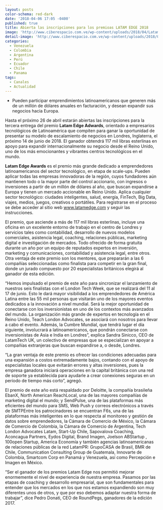 ```yaml
---
layout: posts
color-schema: red-dark
date: '2018-04-06 17:05 -0400'
published: true
title: Abierta las inscripciones para los premioas LATAM EDGE 2018
image: 'http://www.ciberespacio.com.ve/wp-content/uploads/2018/04/Latam-Edge.jpg'
detail-image: 'http://www.ciberespacio.com.ve/wp-content/uploads/2018/04/Latam-Edge.jpg'
categories:
  - Venezuela
  - Colombia
  - Argentina
  - Perú
  - Ecuador
  - Chile
  - Panama
tags:
  - Canales
  - Actualidad
---
```


- Pueden participar emprendimientos latinoamericanos que generen más de un millón de dólares anuales en facturación, y desean expandir sus negocios hacia Europa.


Hasta el próximo 26 de abril estarán abiertas las inscripciones para la tercera entrega del premio **Latam Edge Adwards**, orientado a empresarios tecnológicos de Latinoamérica que compiten para ganar la oportunidad de presentar su modelo de escalamiento de negocios en Londres, Inglaterra, el próximo 14 de junio de 2018. El ganador obtendrá 117 mil libras esterlinas en apoyo para expandir internacionalmente su negocio desde el Reino Unido, uno de los más emocionantes y vibrantes centros tecnológicos en el mundo.

**Latam Edge Awards** es el premio más grande dedicado a emprendedores latinoamericanos del sector tecnológico, en etapa de scale-ups. Pueden aplicar todas las empresas innovadoras de la región, cuyos fundadores aún mantienen todo o la mayor parte del control accionario, con ingresos o inversiones a partir de un millón de dólares al año, que buscan expandirse a Europa y tienen un mercado accionable en Reino Unido. Aplica cualquier sector tecnológico: ciudades inteligentes, salud, energía, FinTech, Big Data, viajes, medios, juegos, creativos o portátiles. Para registrarse en el proceso se debe acceder al sitio web www.latamedge.com y seguir las instrucciones. 

El premio, que asciende a más de 117 mil libras esterlinas, incluye una oficina en un excelente entorno de trabajo en el centro de Londres y servicios tales como contabilidad, desarrollo de nuevos modelos comerciales, asistencia legal, coaching, relaciones públicas, marketing digital e investigación de mercados. Todo ofrecido de forma gratuita durante un año por un equipo de reputados expertos en inversión, marketing y comunicaciones, contabilidad y asistencia legal, entre otros. Otra ventaja de este premio son los mentores, que prepararán a las 6 compañías seleccionadas como finalista para competir en la gran final, donde un jurado compuesto por 20 especialistas británicos elegirá al ganador de esta edición.

“Hemos impulsado el premio de este año para sincronizar el lanzamiento de nuestros seis finalistas con el London Tech Week, que se realizará del 11 al 17 de junio. Esto le dará mayor visibilidad a los emprendedores de América Latina entre las 55 mil personas que visitarán uno de los mayores eventos dedicados a la innovación a nivel mundial. Será la mejor oportunidad de conectarse con los inversionistas en uno de los contextos más avanzados del mundo. La organización más grande de expertos en tecnología en el Reino Unido, Teach London Advocates, se asociará con nosotros para llevar a cabo el evento. Además, la Cumbre Mundial, que tendrá lugar el día siguiente, involucrará a latinoamericanos, que pondrán conectarse con inversionistas de Asia e India en Londres”, explica Sandra Sinicco, CEO de LatamTech UK, un colectivo de empresas que se especializan en apoyar a compañías extranjeras que buscan expandirse a, o desde, Londres.

“La gran ventaja de este premio es ofrecer las condiciones adecuadas para una expansión a costos extremadamente bajos, contando con el apoyo de especialistas locales que evitarán errores y altas inversiones, pues la empresa ganadora iniciará operaciones en la capital británica con una red de soporte ya establecida para ayudarle a crear conexiones seguras en un período de tiempo más corto”, agregó. 

El premio de este año está respaldado por Deloitte, la compañía brasileña EbanX, North American ReachLocal, una de las mayores compañías de marketing digital el mundo; y SendPulse, una de las plataformas más eficientes del mundo para SMS, Web Push y correos electrónicos a través de SMTPEntre los patrocinadores se encuentran F6s, una de las plataformas más inteligentes en lo que respecta al monitoreo y gestión de datos  sobre emprendedores, la Cámara de Comercio de México, la Cámara de Comercio de Colombia, la Cámara de Comercio de Argentina, Tech London Advocates Latam, Start-Up Chile, Sapovalova Coaching, Aconcagua Partners, Eydos Digital, Brand Imagen, Joelson ABStartup , 100open Startup, America Economía y también agencias latinoamericanas de relaciones públicas de la red LatamPR: GrupoCASA de Brasil, BMR de Chile, Communication Consulting Group de Guatemala, Innovarte de Colombia, Smartcom Corp en Panamá y Venezuela, así como Percepción e Imagen en México.

“Ser el ganador de los premios Latam Edge nos permitió mejorar enormemente el nivel de experiencia de nuestra empresa. Pasamos por las etapas de coaching y desarrollo empresarial, que son fundamentales para entender que los mercados en los que nos estamos expandiendo son muy diferentes unos de otros, y que por eso debemos adaptar nuestra forma de trabajar”, dice Pedro Donati, CEO de RoundPegs, ganadores de la edición 2017.

